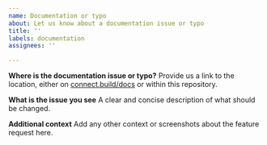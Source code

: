 ```yaml
---
name: Documentation or typo
about: Let us know about a documentation issue or typo
title: ''
labels: documentation
assignees: ''

---
```


**Where is the documentation issue or typo?**
Provide us a link to the location, either on
[connect.build/docs](https://connect.build/docs) or within this repository.

**What is the issue you see**
A clear and concise description of what should be changed.

**Additional context**
Add any other context or screenshots about the feature request here.
